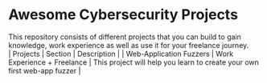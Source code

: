 # Awesome Cybersecurity Projects
This repository consists of different projects that you can build to gain knowledge, work experience as well as use it for your freelance journey. 
<br>
| Projects | Section | Description |
| Web-Application Fuzzers | Work Experience + Freelance  | This project will help you learn to create your own first web-app fuzzer |
